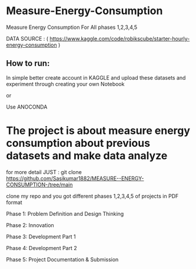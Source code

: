 # Measure-Energy-Consumption
Measure Energy Consumption For All phases 1,2,3,4,5

DATA SOURCE : ( https://www.kaggle.com/code/robikscube/starter-hourly-energy-consumption )

## How to run:

In simple better create account in KAGGLE and upload these datasets and experiment through creating your own Notebook

or 

Use ANOCONDA 


# The project is about measure energy consumption about previous datasets and make data analyze

for more detail JUST : git clone https://github.com/Sasikumar1882/MEASURE--ENERGY-CONSUMPTION-/tree/main

clone my repo and you got different phases 1,2,3,4,5 of projects in PDF format 


Phase 1: Problem Definition and Design Thinking

Phase 2: Innovation

Phase 3: Development Part 1

Phase 4: Development Part 2

Phase 5: Project Documentation & Submission
